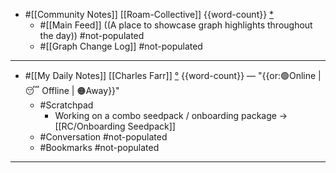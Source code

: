 - #[[Community Notes]] [[Roam-Collective]] {{word-count}} [*]([[rc]]) 
    - #[[Main Feed]] ((A place to showcase graph highlights throughout the day)) #not-populated 
    - #[[Graph Change Log]] #not-populated
- ---
- #[[My Daily Notes]] [[Charles Farr]] [°]([[csf]]) {{word-count}} — "{{or:🟢Online | 😴 Offline | 🟠Away}}"
    - #Scratchpad
        - Working on a combo seedpack / onboarding package → [[RC/Onboarding Seedpack]]
    - #Conversation #not-populated
    - #Bookmarks #not-populated
- ---
